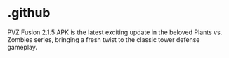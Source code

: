 # .github
PVZ Fusion 2.1.5 APK is the latest exciting update in the beloved Plants vs. Zombies series, bringing a fresh twist to the classic tower defense gameplay.
